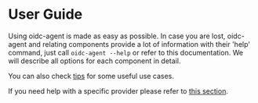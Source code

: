# User Guide

Using oidc-agent is made as easy as possible. In case you are lost, oidc-agent and relating components provide
a lot of information with their 'help' command, just call `oidc-agent --help` or
refer to this documentation. We will describe all options for each component in
detail.

You can also check [tips](tips.md) for some useful use cases.

If you need help with a specific provider please refer to [this
section](provider/provider.md).
